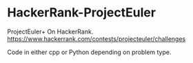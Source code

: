 # HackerRank-ProjectEuler
ProjectEuler+ On HackerRank. https://www.hackerrank.com/contests/projecteuler/challenges

Code in either cpp or Python depending on problem type.